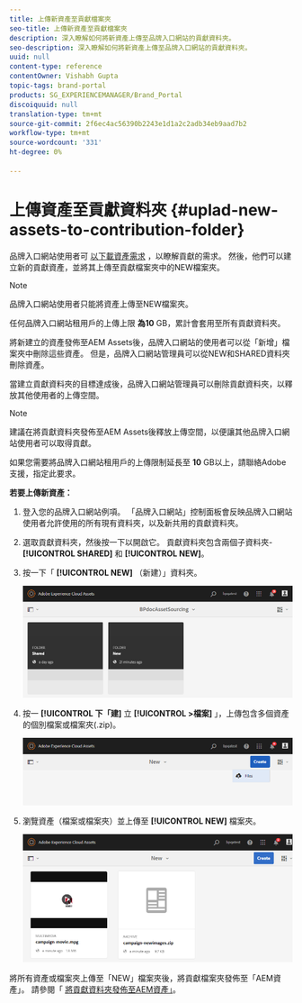 ```yaml
---
title: 上傳新資產至貢獻檔案夾
seo-title: 上傳新資產至貢獻檔案夾
description: 深入瞭解如何將新資產上傳至品牌入口網站的貢獻資料夾。
seo-description: 深入瞭解如何將新資產上傳至品牌入口網站的貢獻資料夾。
uuid: null
content-type: reference
contentOwner: Vishabh Gupta
topic-tags: brand-portal
products: SG_EXPERIENCEMANAGER/Brand_Portal
discoiquuid: null
translation-type: tm+mt
source-git-commit: 2f6ec4ac56390b2243e1d1a2c2adb34eb9aad7b2
workflow-type: tm+mt
source-wordcount: '331'
ht-degree: 0%

---
```



# 上傳資產至貢獻資料夾 {#uplad-new-assets-to-contribution-folder}

品牌入口網站使用者可 [以下載資產需求](brand-portal-download-asset-requirements.md) ，以瞭解貢獻的需求。
然後，他們可以建立新的貢獻資產，並將其上傳至貢獻檔案夾中的NEW檔案夾。

>[!NOTE]
>
>品牌入口網站使用者只能將資產上傳至NEW檔案夾。
>
>任何品牌入口網站租用戶的上傳上限 **為10** GB，累計會套用至所有貢獻資料夾。


將新建立的資產發佈至AEM Assets後，品牌入口網站的使用者可以從「新增」檔案夾中刪除這些資產。 但是，品牌入口網站管理員可以從NEW和SHARED資料夾刪除資產。

當建立貢獻資料夾的目標達成後，品牌入口網站管理員可以刪除貢獻資料夾，以釋放其他使用者的上傳空間。

>[!NOTE]
>
>建議在將貢獻資料夾發佈至AEM Assets後釋放上傳空間，以便讓其他品牌入口網站使用者可以取得貢獻。
>
>如果您需要將品牌入口網站租用戶的上傳限制延長至 **10** GB以上，請聯絡Adobe支援，指定此要求。


**若要上傳新資產：**

1. 登入您的品牌入口網站例項。
「品牌入口網站」控制面板會反映品牌入口網站使用者允許使用的所有現有資料夾，以及新共用的貢獻資料夾。

1. 選取貢獻資料夾，然後按一下以開啟它。 貢獻資料夾包含兩個子資料夾- **[!UICONTROL SHARED]** 和 **[!UICONTROL NEW]**。

1. 按一下「 **[!UICONTROL NEW]** （新建）」資料夾。

   ![](assets/upload-new-assets1.png)

1. 按一 **[!UICONTROL 下「建]** 立 **[!UICONTROL >檔案]** 」，上傳包含多個資產的個別檔案或檔案夾(.zip)。

   ![](assets/upload-new-assets2.png)

1. 瀏覽資產（檔案或檔案夾）並上傳至 **[!UICONTROL NEW]** 檔案夾。

   ![](assets/upload-new-assets3.png)

將所有資產或檔案夾上傳至「NEW」檔案夾後，將貢獻檔案夾發佈至「AEM資產」。 請參閱「 [將貢獻資料夾發佈至AEM資產」](brand-portal-publish-contribution-folder-to-aem-assets.md)。
